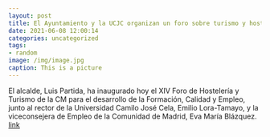 ```yaml
---
layout: post
title: El Ayuntamiento y la UCJC organizan un foro sobre turismo y hostelería
date: 2021-06-08 12:00:14
categories: uncategorized
tags:
- random
image: /img/image.jpg
caption: This is a picture
---
```

El alcalde, Luis Partida, ha inaugurado hoy el XIV Foro de Hostelería y Turismo de la CM para el desarrollo de la Formación, Calidad y Empleo, junto al rector de la Universidad Camilo José Cela, Emilio Lora-Tamayo, y la viceconsejera de Empleo de la Comunidad de Madrid, Eva María Blázquez.   [link](https://www.ayto-villacanada.es/noticias/el-ayuntamiento-y-la-ucjc-organizan-un-foro-sobre-turismo-y-hosteleria/)
